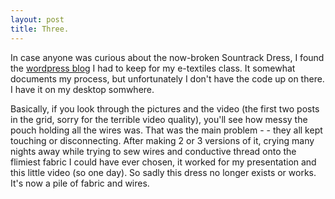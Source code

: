 ```yaml
---
layout: post
title: Three.
---
```


In case anyone was curious about the now-broken Sountrack Dress, I found the [wordpress blog](https://wordpress.com/view/cassandradart.wordpress.com) I had to keep for my e-textiles class. It somewhat documents my process, but unfortunately I don't have the code up on there. I have it on my desktop somwhere.

Basically, if you look through the pictures and the video (the first two posts in the grid, sorry for the terrible video quality), you'll see how messy the pouch holding all the wires was. That was the main problem - - they all kept touching or disconnecting. After making 2 or 3 versions of it, crying many nights away while trying to sew wires and conductive thread onto the flimiest fabric I could have ever chosen, it worked for my presentation and this little video (so one day). So sadly this dress no longer exists or works. It's now a pile of fabric and wires.
